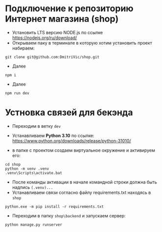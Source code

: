 # Подключение к репозиторию Интернет магазина (shop)
* Установить LTS версию NODE.js по ссылке   https://nodejs.org/ru/download/
* Открываем паку в терминале в которую хотим установить проект набираем:
```
git clone git@github.com:DmitriVic/shop.git
```
* Далее   
```
npm i
```
* Далее   
```
npm run dev
```
# Устновка связей для бекэнда
* Переходим в ветку `dev`
* Устанавливаем **Python 3.10** по ссылке: https://www.python.org/downloads/release/python-31010/

* в папке с проектом создаем виртуальное окружение и активируем его:
```
cd shop
python -m venv .venv
.venv\Scripts\activate.bat
```
* После команды активации в начале командной строки должна быть надпись `(.venv)...` 
* Устанавливаем связи согласно файлу requirements.txt находясь в `shop`
```
python.exe -m pip install -r requirements.txt
```
* Переходим в папку `shop\backend` и запускаем сервер:
```
python manage.py runserver
```
